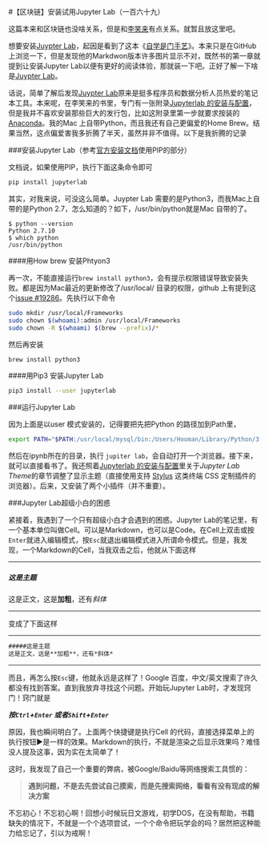 #【区块链】安装试用Jupyter Lab（一百六十九）

这篇本来和区块链也没啥关系，但是和[李笑来](https://github.com/xiaolai)有点关系。就暂且放这里吧。

想要安装[Juypter Lab](https://github.com/jupyterlab/jupyterlab)，起因是看到了这本《[自学是门手艺](https://github.com/selfteaching/the-craft-of-selfteaching)》。本来只是在GitHub上浏览一下，但是发现他的Markdwon版本许多图片显示不对，既然书的第一章就提到让安装Jupyter Lab以便有更好的阅读体验，那就装一下吧。正好了解一下啥是[Juypter Lab](https://github.com/jupyterlab/jupyterlab)。

话说，简单了解后发现[Juypter Lab](https://github.com/jupyterlab/jupyterlab)原来是挺多程序员和数据分析人员热爱的笔记本工具。本来呢，在李笑来的书里，专门有一张附录[Jupyterlab 的安装与配置](https://github.com/selfteaching/the-craft-of-selfteaching/blob/master/T-appendix.jupyter-installation-and-setup.ipynb)，但是我并不喜欢安装那些巨大的发行包，比如这附录里第一步就要求按装的[Anaconda](https://www.anaconda.com/)。我的Mac 上自带Python，而且我还有自己更偏爱的Home Brew。结果当然，这点偏爱害我多折腾了半天，虽然并非不值得。以下是我折腾的记录

###安装Jupyter Lab（参考[官方安装文档](https://jupyterlab.readthedocs.io/en/stable/getting_started/installation.html)使用PIP的部分）

文档说，如果使用PIP，执行下面这条命令即可

```bash
pip install jupyterlab
```

其实，对我来说，可没这么简单。Juypter Lab 需要的是Python3，而我Mac上自带的是Python 2.7，怎么知道的？如下，/usr/bin/python就是Mac 自带的了。

```$ python --version
$ python --version
Python 2.7.10
$ which python
/usr/bin/python
```

####用How brew 安装Phtyon3

再一次，不能直接运行`brew install python3`，会有提示权限错误导致安装失败。都是因为Mac最近的更新修改了/usr/local/ 目录的权限，github 上有提到这个[issue #19286](https://github.com/Homebrew/homebrew-core/issues/19286)。先执行以下命令

```bash
sudo mkdir /usr/local/Frameworks
sudo chown $(whoami):admin /usr/local/Frameworks
sudo chown -R $(whoami) $(brew --prefix)/*
```

然后再安装

```bash
brew install python3
```

####用Pip3 安装Jupyter Lab

```bash
pip3 install --user jupyterlab
```

###运行Jupyter Lab

因为上面是以user 模式安装的，记得要把先把Python 的路径加到Path里，

```bash
export PATH="$PATH:/usr/local/mysql/bin:/Users/Hooman/Library/Python/3.7/bin"
```

然后在ipynb所在的目录，执行 `jupiter lab`，会自动打开一个浏览器。接下来，就可以直接看书了。我还照着[Jupyterlab 的安装与配置](https://github.com/selfteaching/the-craft-of-selfteaching/blob/master/T-appendix.jupyter-installation-and-setup.ipynb)里关于*Jupyter Lab Theme*的章节调整了显示主题（直接使用支持 [Stylus](https://github.com/openstyles/stylus) 这类终端 CSS 定制插件的浏览器）。后来，又安装了两个小插件（并不重要）。

###Jupyter Lab超级小白的困惑

紧接着，我遇到了一个只有超级小白才会遇到的困惑。Jupyter Lab的笔记里，有一个基本单位叫做Cell。可以是Markdown，也可以是Code。在Cell上双击或按`Enter`就进入编辑模式，按`Esc`就退出编辑模式进入所谓命令模式。但是，我发现，一个Markdown的Cell，当我双击之后，他就从下面这样

------

##### 这是主题

这是正文，这是**加粗**，还有*斜体*

-----

变成了下面这样

----

```markdown
#####这是主题
这是正文，这是**加粗**，还有*斜体*
```

----

而且，再怎么按`Esc`键，他就永远是这样了！Google 百度，中文/英文搜索了许久都没有找到答案。直到我放弃寻找这个问题。开始玩Jupyter Lab时，才发现窍门！窍门就是

***按`Ctrl`+`Enter` 或者`Shift`+`Enter`***

原因，我也瞬间明白了。上面两个快捷键是执行Cell 的代码，直接选择菜单上的执行按钮▶️是一样的效果。Markdown的执行，不就是渲染之后显示效果吗？难怪没人提及这事，因为实在太简单了！

这时，我发现了自己一个重要的弊病，被Google/Baidu等网络搜索工具惯的：

> **遇到问题，不是去先尝试自己摸索，而是先搜索网络，看看有没有现成的解决方案**

不忘初心！不忘初心啊！回想小时候玩日文游戏，初学DOS，在没有帮助，书籍缺失的情况下，不就是一个个选项尝试，一个个命令把玩学会的吗？居然把这种能力给忘记了，引以为戒啊！